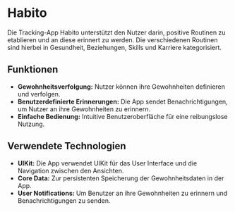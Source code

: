 # Habito

Die Tracking-App Habito unterstützt den Nutzer darin, positive Routinen zu etablieren und an diese erinnert zu werden. Die verschiedenen Routinen sind hierbei in Gesundheit, Beziehungen, Skills und Karriere kategorisiert.
## Funktionen

- **Gewohnheitsverfolgung:** Nutzer können ihre Gewohnheiten definieren und verfolgen.
- **Benutzerdefinierte Erinnerungen:** Die App sendet Benachrichtigungen, um Nutzer an ihre Gewohnheiten zu erinnern.
- **Einfache Bedienung:** Intuitive Benutzeroberfläche für eine reibungslose Nutzung.

## Verwendete Technologien

- **UIKit:** Die App verwendet UIKit für das User Interface und die Navigation zwischen den Ansichten.
- **Core Data:** Zur persistenten Speicherung der Gewohnheitsdaten in der App.
- **User Notifications:** Um Benutzer an ihre Gewohnheiten zu erinnern und Benachrichtigungen zu senden.
